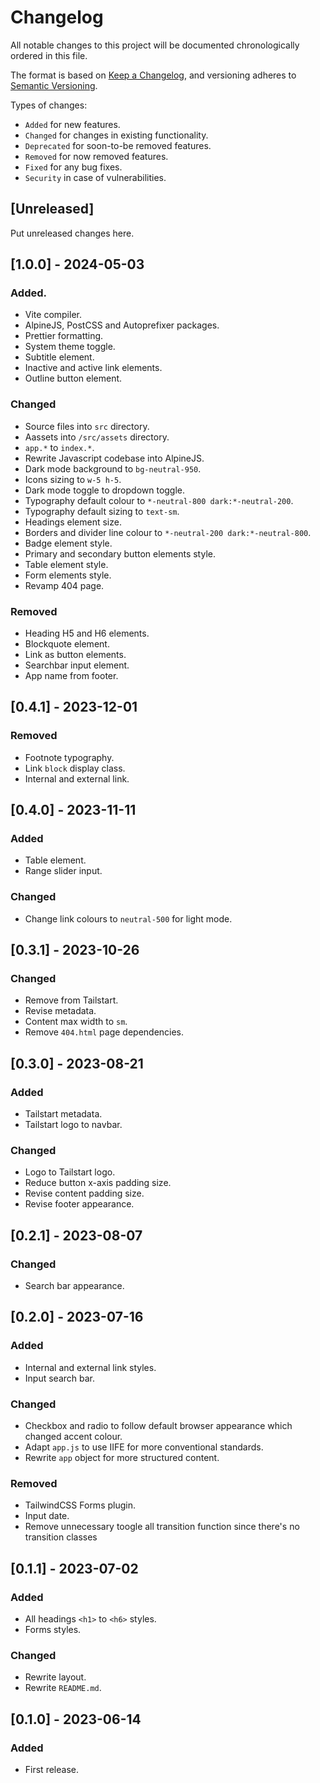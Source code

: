 # Changelog

All notable changes to this project will be documented chronologically ordered
in this file.

The format is based on [Keep a Changelog](https://keepachangelog.com/en/1.0.0/),
and versioning adheres to [Semantic Versioning](https://semver.org/spec/v2.0.0.html).

Types of changes:

-   `Added` for new features.
-   `Changed` for changes in existing functionality.
-   `Deprecated` for soon-to-be removed features.
-   `Removed` for now removed features.
-   `Fixed` for any bug fixes.
-   `Security` in case of vulnerabilities.

## [Unreleased]

Put unreleased changes here.

## [1.0.0] - 2024-05-03

### Added.

-   Vite compiler.
-   AlpineJS, PostCSS and Autoprefixer packages.
-   Prettier formatting.
-   System theme toggle.
-   Subtitle element.
-   Inactive and active link elements.
-   Outline button element.

### Changed

-   Source files into `src` directory.
-   Aassets into `/src/assets` directory.
-   `app.*` to `index.*`.
-   Rewrite Javascript codebase into AlpineJS.
-   Dark mode background to `bg-neutral-950`.
-   Icons sizing to `w-5 h-5`.
-   Dark mode toggle to dropdown toggle.
-   Typography default colour to `*-neutral-800 dark:*-neutral-200`.
-   Typography default sizing to `text-sm`.
-   Headings element size.
-   Borders and divider line colour to `*-neutral-200 dark:*-neutral-800`.
-   Badge element style.
-   Primary and secondary button elements style.
-   Table element style.
-   Form elements style.
-   Revamp 404 page.

### Removed

-   Heading H5 and H6 elements.
-   Blockquote element.
-   Link as button elements.
-   Searchbar input element.
-   App name from footer.

## [0.4.1] - 2023-12-01

### Removed

-   Footnote typography.
-   Link `block` display class.
-   Internal and external link.

## [0.4.0] - 2023-11-11

### Added

-   Table element.
-   Range slider input.

### Changed

-   Change link colours to `neutral-500` for light mode.

## [0.3.1] - 2023-10-26

### Changed

-   Remove from Tailstart.
-   Revise metadata.
-   Content max width to `sm`.
-   Remove `404.html` page dependencies.

## [0.3.0] - 2023-08-21

### Added

-   Tailstart metadata.
-   Tailstart logo to navbar.

### Changed

-   Logo to Tailstart logo.
-   Reduce button x-axis padding size.
-   Revise content padding size.
-   Revise footer appearance.

## [0.2.1] - 2023-08-07

### Changed

-   Search bar appearance.

## [0.2.0] - 2023-07-16

### Added

-   Internal and external link styles.
-   Input search bar.

### Changed

-   Checkbox and radio to follow default browser appearance which changed accent colour.
-   Adapt `app.js` to use IIFE for more conventional standards.
-   Rewrite `app` object for more structured content.

### Removed

-   TailwindCSS Forms plugin.
-   Input date.
-   Remove unnecessary toogle all transition function since there's no transition classes

## [0.1.1] - 2023-07-02

### Added

-   All headings `<h1>` to `<h6>` styles.
-   Forms styles.

### Changed

-   Rewrite layout.
-   Rewrite `README.md`.

## [0.1.0] - 2023-06-14

### Added

-   First release.
